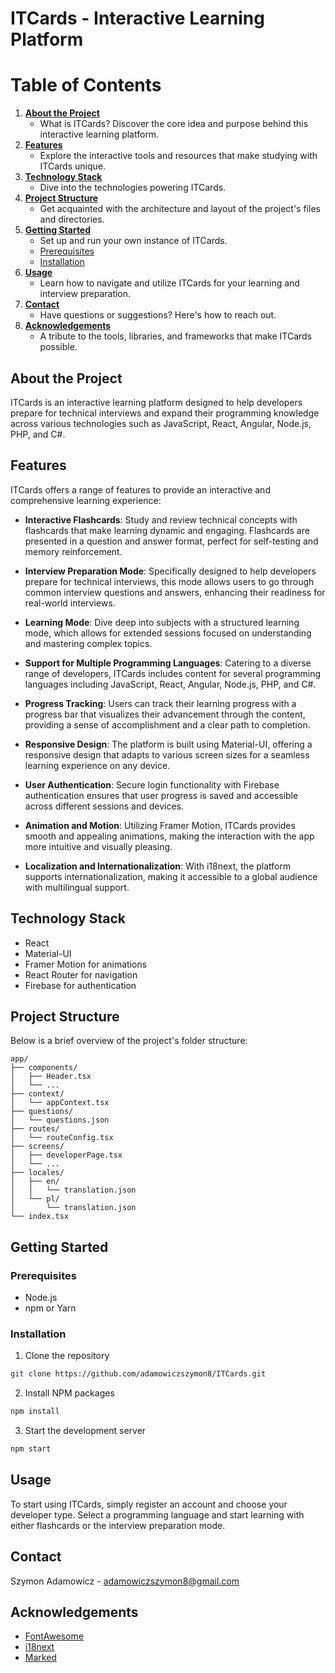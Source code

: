 # ITCards - Interactive Learning Platform

# Table of Contents

1. [**About the Project**](#about-the-project)
   - What is ITCards? Discover the core idea and purpose behind this interactive learning platform.
2. [**Features**](#features)
   - Explore the interactive tools and resources that make studying with ITCards unique.
3. [**Technology Stack**](#technology-stack)
   - Dive into the technologies powering ITCards.
4. [**Project Structure**](#project-structure)
   - Get acquainted with the architecture and layout of the project's files and directories.
5. [**Getting Started**](#getting-started)
   - Set up and run your own instance of ITCards.
   - [Prerequisites](#prerequisites)
   - [Installation](#installation)
6. [**Usage**](#usage)
   - Learn how to navigate and utilize ITCards for your learning and interview preparation.
7. [**Contact**](#contact)
   - Have questions or suggestions? Here's how to reach out.
8. [**Acknowledgements**](#acknowledgements)
   - A tribute to the tools, libraries, and frameworks that make ITCards possible.

## About the Project

ITCards is an interactive learning platform designed to help developers prepare for technical interviews and expand their programming knowledge across various technologies such as JavaScript, React, Angular, Node.js, PHP, and C#.

## Features

ITCards offers a range of features to provide an interactive and comprehensive learning experience:

- **Interactive Flashcards**: Study and review technical concepts with flashcards that make learning dynamic and engaging. Flashcards are presented in a question and answer format, perfect for self-testing and memory reinforcement.

- **Interview Preparation Mode**: Specifically designed to help developers prepare for technical interviews, this mode allows users to go through common interview questions and answers, enhancing their readiness for real-world interviews.

- **Learning Mode**: Dive deep into subjects with a structured learning mode, which allows for extended sessions focused on understanding and mastering complex topics.

- **Support for Multiple Programming Languages**: Catering to a diverse range of developers, ITCards includes content for several programming languages including JavaScript, React, Angular, Node.js, PHP, and C#.

- **Progress Tracking**: Users can track their learning progress with a progress bar that visualizes their advancement through the content, providing a sense of accomplishment and a clear path to completion.

- **Responsive Design**: The platform is built using Material-UI, offering a responsive design that adapts to various screen sizes for a seamless learning experience on any device.

- **User Authentication**: Secure login functionality with Firebase authentication ensures that user progress is saved and accessible across different sessions and devices.

- **Animation and Motion**: Utilizing Framer Motion, ITCards provides smooth and appealing animations, making the interaction with the app more intuitive and visually pleasing.

- **Localization and Internationalization**: With i18next, the platform supports internationalization, making it accessible to a global audience with multilingual support.

## Technology Stack

- React
- Material-UI
- Framer Motion for animations
- React Router for navigation
- Firebase for authentication

## Project Structure

Below is a brief overview of the project's folder structure:

```
app/
├── components/
│   ├── Header.tsx
│   └── ...
├── context/
│   └── appContext.tsx
├── questions/
│   └── questions.json
├── routes/
│   └── routeConfig.tsx
├── screens/
│   ├── developerPage.tsx
│   └── ...
├── locales/
│   ├── en/
│   │   └── translation.json
│   └── pl/
│       └── translation.json
└── index.tsx
```

## Getting Started

### Prerequisites

- Node.js
- npm or Yarn

### Installation

1. Clone the repository

```bash
git clone https://github.com/adamowiczszymon8/ITCards.git
```

2. Install NPM packages

```bash
npm install
```

3. Start the development server

```bash
npm start
```

## Usage

To start using ITCards, simply register an account and choose your developer type. Select a programming language and start learning with either flashcards or the interview preparation mode.

## Contact

Szymon Adamowicz - adamowiczszymon8@gmail.com

## Acknowledgements

- [FontAwesome](https://fontawesome.com)
- [i18next](https://www.i18next.com/)
- [Marked](https://marked.js.org/)
